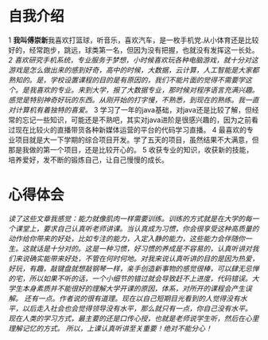    #                                                         自我介绍
  1 **我叫傅崇新**我喜欢打篮球，听音乐，喜欢汽车，是一枚手机党.从小体育还是比较好的，经常跑步，跳远，球类第一名，但因为没有把握，也就没有发挥这一长处。
 *2 喜欢研究手机系统，专业服务于梦想，小时候喜欢玩各种电脑游戏，就十分对这游戏是怎么做出来的感到好奇，高中的时候，大数据，云计算，人工智能是大家都熟知的。是，学校设置课程的目的是有原因的，我们不能片面的觉得不需要学这个。是我喜欢的专业。来到大学，报了大数据专业，那时候对程序语言充满兴趣。感觉是特别神奇好玩的东西。从刚开始的打字慢，不熟悉，到现在的熟练。我一直对计算机有着独特的喜爱。*
  3 学习了一年的java基础，对java还是比较了解，但经常的忘记一些知识，可能还是不熟吧，其实对java进阶是很感兴趣的，因为之前看过现在比较火的直播带货各种新媒体运营的平台的代码学习直播。
  4 最喜欢的专业项目就是大一下学期的综合项目开发。学了五天的项目，虽然结果不大满意，但那是我做的第一个项目，还是比较开心的。
  5  收获专业的知识，收获新的技能，培养爱好，发不断的锻炼自己，让自己慢慢的成长。
  #                                                            心得体会
 *读了这些文章我感觉：能力就像肌肉一样需要训练。训练的方式就是在大学的每一个课堂上，要求自己认真听老师讲课。当认真成为习惯，你会很享受这种高质量的动作给你带来的好处，比如专注的能力，入定入静的能力，这些能力会伴随你一生。这就话是十分对的。这是一种习惯，好习惯的养成是不容易的，认真听讲对我们来说确实能带来好处，不管在何时何地。对我来说认真听讲的目的是因为热爱，好玩，有趣，敲键盘就想敲钢琴一样，亲手创造新事物的感觉很棒，可以肆无忌惮的宅，所以如果不听的话，一个小细节的错过就会导致赶不上进度，代码错误。大学生本身素质并不能很好的理解大学开课的原因，体系，对所开的课程会产生误解。
还有一点。作者说的很有道理。现在以自己短期目光看到的人觉得没有水平，以后走入社会也会觉得领导没有水平，那么就只有一点，你自己没有水平。 现在人类的学习方式，最主要的还是口传心授，也就是老师说学生听，然后在心里理解记忆的方式。*
*所以，上课认真听讲至关重要！绝对不能分心！*
  
